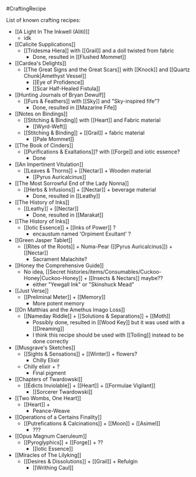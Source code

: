 #CraftingRecipe 

List of known crafting recipes:
- [[A Light In The Inkwell (Aliti)]]
	- idk
- [[Calicite Supplications]]
	- [[Tridesma Hiera]] with [[Grail]] and a doll twisted from fabric
		- Done, resulted in [[Flushed Mommet]]
- [[Cardea's Delights]]
	- [[The Great Signs and the Great Scars]] with [[Knock]] and [[Quartz Chunk|Amethyst Vessel]]
		- [[Eye of Profidence]]
		- [[Scar Half-Healed Fistula]]
- [[Hunting Journals of Bryan Dewulf]]
	- [[Furs & Feathers]] with [[Sky]] and "Sky-inspired fife"?
		- Done, resulted in [[Mazarine Fife]]
- [[Notes on Bindings]]
	- [[Stitching & Binding]] with [[Heart]] and Fabric material
		- [[Wyrd-Weft]]
	- [[Stitching & Binding]] + [[Grail]] + fabric material
		- [[Pale Mommet]]
- [[The Book of Cinders]] 
	- [[Purifications & Exaltations]]? with [[Forge]] and iotic essence?
		- Done
- [[An Impertinent Vitulation]]
	- [[Leaves & Thorns]] + [[Nectar]] + Wooden material
		- [[Pyrus Auricalcinus]]
- [[The Most Sorrowful End of the Lady Nonna]]
	- [[Herbs & Infusions]] + [[Nectar]] + beverage material
		- Done, resulted in [[Leathy]]
- [[The History of Inks]] 
	- [[Leathy]] + [[Nectar]]
		- Done, resulted in [[Marakat]]
- [[The History of Inks]] 
	- [[Iotic Essence]] + [[Inks of Power]] ?
		- encaustum named 'Orpiment Exultant' ?
- [[Green Jasper Tablet]]
	- [[Rites of the Roots]] + Numa-Pear ([[Pyrus Auricalcinus]]) + [[Nectar]]
		- Sacrament Malachite?
- [[Honey the Comprehensive Guide]]
	- No idea, [[Secret histories/items/Consumables/Cuckoo-Honey|Cuckoo-Honey]] + [[Insects & Nectars]] maybe??
		- either "Yewgall Ink" or "Skinshuck Mead"
- [[Just Verse]]
	- [[Preliminal Meter]] + [[Memory]]
		- More potent memory
- [[On Matthias and the Amethus Imago Loss]]
	- [[Nameday Riddle]] + [[Solutions & Separations]] + [[Moth]]
		- Possibly done, resulted in [[Wood Key]] but it was used with a [[Dreaming]]
		- I think this recipe should be used with [[Toiling]] instead to be done correctly
- [[Musgrave's Sketches]]
	- [[Sights & Sensations]] + [[Winter]] + flowers?
		- Chilly Elixir
	- Chilly elixir + ?
		- Final pigment
- [[Chapters of Twardowski]]
	- [[Edicts Inviolable]] + [[Heart]] + [[Formulae Vigilant]]
		- [[Sorcerer Twardowski]]
- [[Two Wombs, One Heart]]
	- [[Heart]] + 
		- Peance-Weave
- [[Operations of a Certains Finality]]
	- [[Putrefications & Calcinations]] + [[Moon]] + [[Asimel]]
		- ???
- [[Opus Magnum Caeruleum]]
	- [[Pyroglyphics]] + [[Forge]] + ??
		- [[Iotic Essence]]
- [[Miracles of The Lilyking]]
	- [[Desires & Dissolutions]] + [[Grail]] + Refulgin
		- [[Writhing Caul]]